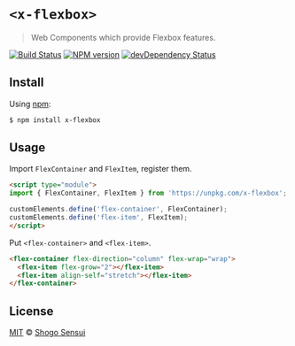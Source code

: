 # `<x-flexbox>`

> Web Components which provide Flexbox features.

[![Build Status](https://travis-ci.org/1000ch/x-flexbox.svg?branch=master)](https://travis-ci.org/1000ch/x-flexbox)
[![NPM version](https://badge.fury.io/js/x-flexbox.svg)](http://badge.fury.io/js/x-flexbox)
[![devDependency Status](https://david-dm.org/1000ch/x-flexbox/dev-status.svg)](https://david-dm.org/1000ch/x-flexbox?type=dev)

## Install

Using [npm](https://www.npmjs.org/package/x-flexbox):

```sh
$ npm install x-flexbox
```

## Usage

Import `FlexContainer` and `FlexItem`, register them.

```html
<script type="module">
import { FlexContainer, FlexItem } from 'https://unpkg.com/x-flexbox';

customElements.define('flex-container', FlexContainer);
customElements.define('flex-item', FlexItem);
</script>
```

Put `<flex-container>` and `<flex-item>`.

```html
<flex-container flex-direction="column" flex-wrap="wrap">
  <flex-item flex-grow="2"></flex-item>
  <flex-item align-self="stretch"></flex-item>
</flex-container>
```

## License

[MIT](https://1000ch.mit-license.org) © [Shogo Sensui](https://github.com/1000ch)
